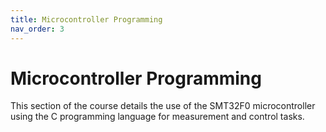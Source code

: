 ```yaml
---
title: Microcontroller Programming
nav_order: 3
---
```


# Microcontroller Programming

This section of the course details the use of the SMT32F0 microcontroller using the C programming language for measurement and control tasks.